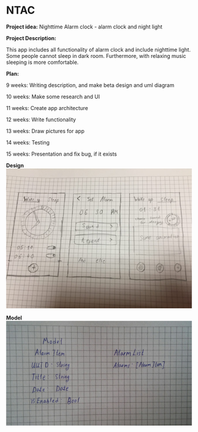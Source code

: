 # NTAC
**Project idea:** 
Nighttime Alarm clock - alarm clock and night light

**Project Description:** 

This app includes all functionality of alarm clock and include nighttime light. Some people cannot sleep in dark room. Furthermore, with relaxing music sleeping is more comfortable.

**Plan:**

9 weeks: Writing description, and make beta design and uml diagram

10 weeks: Make some research and UI

11 weeks: Create app architecture

12 weeks: Write functionality

13 weeks: Draw pictures for app

14 weeks: Testing

15 weeks: Presentation and fix bug, if it exists


**Design**
![UI](https://github.com/Bekaryss/NTAC/blob/master/NTAC.jpg "NTAC")

**Model**
![Models](https://github.com/Bekaryss/NTAC/blob/master/models.jpg "Models")
